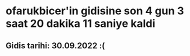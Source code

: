 # ofarukbicer'in gidisine son 4 gun 3 saat 20 dakika 11 saniye kaldi

## Gidis tarihi: 30.09.2022 :(